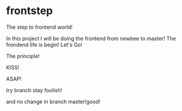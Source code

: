 frontstep
=========

The step to frontend world!

In this project I will be doing the frontend from newbee to master!
The frondend life is begin!
Let's Go!

The principle!

KISS!

ASAP!

try branch stay foolish!

and no change in branch master!good!